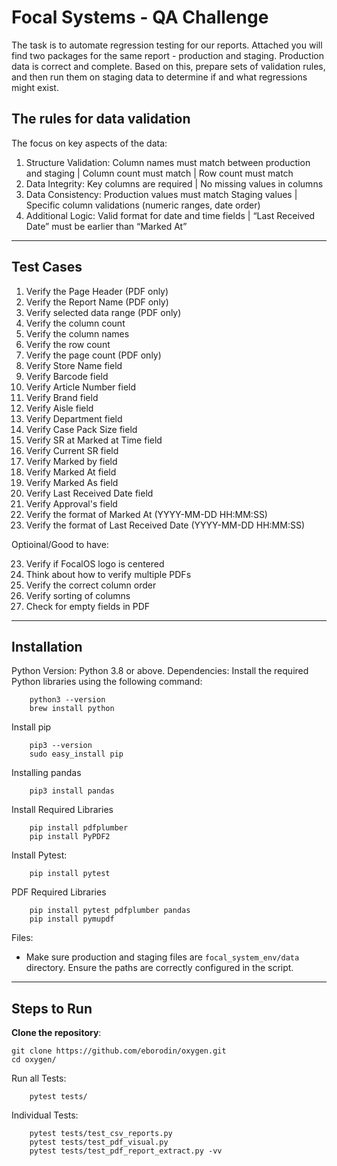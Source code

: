 # Focal Systems - QA Challenge
The task is to automate regression testing for our reports. Attached you will find two packages for the same report - production and staging. Production data is correct and complete. Based on this, prepare sets of validation rules, and then run them on staging data to determine if and what regressions might exist.

## The rules for data validation
The focus on key aspects of the data:

1. Structure Validation:
 Column names must match between production and staging 
| Column count must match
| Row count must match 
2. Data Integrity:
Key columns are required 
| No missing values in columns
3. Data Consistency:
Production values must match Staging values 
| Specific column validations (numeric ranges, date order) 
4.	Additional Logic:
Valid format for date and time fields
| “Last Received Date” must be earlier than “Marked At”
---
## Test Cases
1. Verify the Page Header (PDF only)
2. Verify the Report Name (PDF only)
3. Verify selected data range (PDF only)
4. Verify the column count
4. Verify the column names
5. Verify the row count
6. Verify the page count (PDF only)
7. Verify Store Name field
8. Verify Barcode field
8. Verify Article Number field
10. Verify Brand field
11. Verify Aisle field
12. Verify Department field
13. Verify Case Pack Size field
14. Verify SR at Marked at Time field
15. Verify Current SR field
16. Verify Marked by field
17. Verify Marked At field
18. Verify Marked As field
19. Verify Last Received Date field
20. Verify Approval's field
21. Verify the format of Marked At (YYYY-MM-DD HH:MM:SS)
22. Verify the format of Last Received Date (YYYY-MM-DD HH:MM:SS)

Optioinal/Good to have:

23. Verify if FocalOS logo is centered
24. Think about how to verify multiple PDFs
25. Verify the correct column order
26. Verify sorting of columns
27. Check for empty fields in PDF

---
## Installation

Python Version: Python 3.8 or above.
Dependencies: Install the required Python libraries using the following command:

        python3 --version
        brew install python

Install pip

        pip3 --version
        sudo easy_install pip

Installing pandas

        pip3 install pandas

Install Required Libraries

        pip install pdfplumber
        pip install PyPDF2

Install Pytest:

        pip install pytest

PDF Required Libraries

        pip install pytest pdfplumber pandas
        pip install pymupdf

Files:

*	Make sure production and staging files are ```focal_system_env/data``` directory. Ensure the paths are correctly configured in the script.

---
## Steps to Run

**Clone the repository**:

    git clone https://github.com/eborodin/oxygen.git
    cd oxygen/ 


Run all Tests:

        pytest tests/

Individual Tests:

        pytest tests/test_csv_reports.py
        pytest tests/test_pdf_visual.py
        pytest tests/test_pdf_report_extract.py -vv
